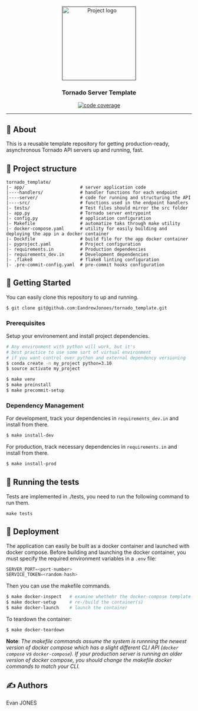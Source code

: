 <p align="center">
  <a href="" rel="noopener">
 <img width=200px height=200px src="https://i.imgur.com/6wj0hh6.jpg" alt="Project logo"></a>
</p>

<h3 align="center">Tornado Server Template</h3>

<div align="center">

[![code coverage](coverage.svg "Code coverage")]()

</div>

---

## 🧐 About <a name = "about"></a>

This is a reusable template repository for getting production-ready, asynchronous Tornado API servers up and running, fast.

## 🔖 Project structure

```
tornado_template/
|- app/                     # server application code
|----handlers/              # handler functions for each endpoint
|----server/                # code for running and structuring the API
|----src/                   # functions used in the endpoint handlers
|- tests/                   # Test files should mirror the src folder
|- app.py                   # Tornado server entrypoint
|- config.py                # application configuration
|- Makefile                 # automatize taks through make utility
|- docker-compose.yaml      # utility for easily building and deploying the app in a docker container
|- Dockfile                 # build file for the app docker container
|- pyproject.yaml           # Project configuration
|- requirements.in          # Production dependencies
|- requirements_dev.in      # Development dependencies
|- .flake8                  # flake8 linting configuration
|- .pre-commit-config.yaml  # pre-commit hooks configuration
```

## 🏁 Getting Started <a name = "getting_started"></a>

You can easily clone this repository to up and running.

```bash
$ git clone git@github.com:EandrewJonoes/tornado_template.git
```

### Prerequisites

Setup your environement and install project dependencies.

```bash
# Any environment with python will work, but it's
# best practice to use some sort of virtual environment
# if you want control over python and external dependency versioning
$ conda create -n my_project python=3.10
$ source activate my_project

$ make venv
$ make preinstall
$ make precommit-setup
```

### Dependency Management

For development, track your dependencies in `requirements_dev.in` and install from there.

```bash
$ make install-dev
```

For production, track necessary dependencies in `requirements.in` and install from there.

```bash
$ make install-prod
```

## 🔧 Running the tests

Tests are implemented in ./tests, you need to run the following command to run them.

```
make tests
```

## 🚀 Deployment

The application can easily be built as a docker container and launched with docker compose. Before building and launching the docker container, you must specify the required environment variables in a `.env` file:

```js
SERVER_PORT=<port-number>
SERVICE_TOKEN=<random-hash>
```

Then you can use the makefile commands.

```bash
$ make docker-inspect   # examine whethehr the docker-compose template compiles properly
$ make docker-setup     # re-/build the container(s)
$ make docker-launch    # launch the container
```

To teardown the container:

```bash
$ make docker-teardown
```

**Note**: _The makefile commands assume the system is runnning the newest version of docker compose which has a slight different CLI API (`docker compose` vs `docker-compose`). If your production server is running an older version of docker compose, you should change the makefile docker commands to match your CLI._

## ✍️ Authors

Evan JONES
